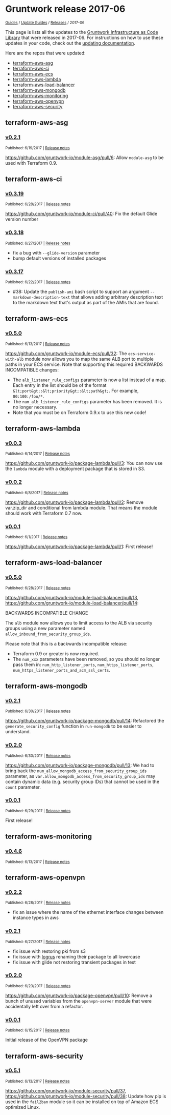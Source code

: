 
# Gruntwork release 2017-06

<p style={{marginTop: "-25px"}}><small><a href="/guides">Guides</a> / <a href="/guides/stay-up-to-date">Update Guides</a> / <a href="/guides/stay-up-to-date/releases">Releases</a> / 2017-06</small></p>

This page is lists all the updates to the [Gruntwork Infrastructure as Code
Library](https://gruntwork.io/infrastructure-as-code-library/) that were released in 2017-06. For instructions
on how to use these updates in your code, check out the [updating
documentation](/iac/stay-up-to-date/updating).

Here are the repos that were updated:

- [terraform-aws-asg](#terraform-aws-asg)
- [terraform-aws-ci](#terraform-aws-ci)
- [terraform-aws-ecs](#terraform-aws-ecs)
- [terraform-aws-lambda](#terraform-aws-lambda)
- [terraform-aws-load-balancer](#terraform-aws-load-balancer)
- [terraform-aws-mongodb](#terraform-aws-mongodb)
- [terraform-aws-monitoring](#terraform-aws-monitoring)
- [terraform-aws-openvpn](#terraform-aws-openvpn)
- [terraform-aws-security](#terraform-aws-security)


## terraform-aws-asg


### [v0.2.1](https://github.com/gruntwork-io/terraform-aws-asg/releases/tag/v0.2.1)

<p style={{marginTop: "-20px", marginBottom: "10px"}}>
  <small>Published: 6/19/2017 | <a href="https://github.com/gruntwork-io/terraform-aws-asg/releases/tag/v0.2.1">Release notes</a></small>
</p>

<div style={{"overflow":"hidden","textOverflow":"ellipsis","display":"-webkit-box","WebkitLineClamp":10,"lineClamp":10,"WebkitBoxOrient":"vertical"}}>

  https://github.com/gruntwork-io/module-asg/pull/6: Allow `module-asg` to be used with Terraform 0.9.

</div>



## terraform-aws-ci


### [v0.3.19](https://github.com/gruntwork-io/terraform-aws-ci/releases/tag/v0.3.19)

<p style={{marginTop: "-20px", marginBottom: "10px"}}>
  <small>Published: 6/28/2017 | <a href="https://github.com/gruntwork-io/terraform-aws-ci/releases/tag/v0.3.19">Release notes</a></small>
</p>

<div style={{"overflow":"hidden","textOverflow":"ellipsis","display":"-webkit-box","WebkitLineClamp":10,"lineClamp":10,"WebkitBoxOrient":"vertical"}}>

  https://github.com/gruntwork-io/module-ci/pull/40: Fix the default Glide version number

</div>


### [v0.3.18](https://github.com/gruntwork-io/terraform-aws-ci/releases/tag/v0.3.18)

<p style={{marginTop: "-20px", marginBottom: "10px"}}>
  <small>Published: 6/27/2017 | <a href="https://github.com/gruntwork-io/terraform-aws-ci/releases/tag/v0.3.18">Release notes</a></small>
</p>

<div style={{"overflow":"hidden","textOverflow":"ellipsis","display":"-webkit-box","WebkitLineClamp":10,"lineClamp":10,"WebkitBoxOrient":"vertical"}}>

  - fix a bug with `--glide-version` parameter
- bump default versions of installed packages 

</div>


### [v0.3.17](https://github.com/gruntwork-io/terraform-aws-ci/releases/tag/v0.3.17)

<p style={{marginTop: "-20px", marginBottom: "10px"}}>
  <small>Published: 6/22/2017 | <a href="https://github.com/gruntwork-io/terraform-aws-ci/releases/tag/v0.3.17">Release notes</a></small>
</p>

<div style={{"overflow":"hidden","textOverflow":"ellipsis","display":"-webkit-box","WebkitLineClamp":10,"lineClamp":10,"WebkitBoxOrient":"vertical"}}>

  - #38: Update the `publish-ami` bash script to support an argument `--markdown-description-text` that allows adding arbitrary description text to the markdown text that&apos;s output as part of the AMIs that are found.

</div>



## terraform-aws-ecs


### [v0.5.0](https://github.com/gruntwork-io/terraform-aws-ecs/releases/tag/v0.5.0)

<p style={{marginTop: "-20px", marginBottom: "10px"}}>
  <small>Published: 6/13/2017 | <a href="https://github.com/gruntwork-io/terraform-aws-ecs/releases/tag/v0.5.0">Release notes</a></small>
</p>

<div style={{"overflow":"hidden","textOverflow":"ellipsis","display":"-webkit-box","WebkitLineClamp":10,"lineClamp":10,"WebkitBoxOrient":"vertical"}}>

  https://github.com/gruntwork-io/module-ecs/pull/32: The `ecs-service-with-alb` module now allows you to map the same ALB port to multiple paths in your ECS service. Note that supporting this required BACKWARDS INCOMPATIBLE changes: 

* The `alb_listener_rule_configs` parameter is now a list instead of a map. Each entry in the list should be of the format `&lt;port&gt;:&lt;priority&gt;:&lt;path&gt;`. For example, `80:100:/foo/*`.
* The `num_alb_listener_rule_configs` parameter has been removed. It is no longer necessary.
* Note that you must be on Terraform 0.9.x to use this new code!

</div>



## terraform-aws-lambda


### [v0.0.3](https://github.com/gruntwork-io/terraform-aws-lambda/releases/tag/v0.0.3)

<p style={{marginTop: "-20px", marginBottom: "10px"}}>
  <small>Published: 6/14/2017 | <a href="https://github.com/gruntwork-io/terraform-aws-lambda/releases/tag/v0.0.3">Release notes</a></small>
</p>

<div style={{"overflow":"hidden","textOverflow":"ellipsis","display":"-webkit-box","WebkitLineClamp":10,"lineClamp":10,"WebkitBoxOrient":"vertical"}}>

  https://github.com/gruntwork-io/package-lambda/pull/3: You can now use the `lambda` module with a deployment package that is stored in S3.

</div>


### [v0.0.2](https://github.com/gruntwork-io/terraform-aws-lambda/releases/tag/v0.0.2)

<p style={{marginTop: "-20px", marginBottom: "10px"}}>
  <small>Published: 6/8/2017 | <a href="https://github.com/gruntwork-io/terraform-aws-lambda/releases/tag/v0.0.2">Release notes</a></small>
</p>

<div style={{"overflow":"hidden","textOverflow":"ellipsis","display":"-webkit-box","WebkitLineClamp":10,"lineClamp":10,"WebkitBoxOrient":"vertical"}}>

  https://github.com/gruntwork-io/package-lambda/pull/2: Remove var.zip_dir and conditional from lambda module. That means the module should work with Terraform 0.7 now.

</div>


### [v0.0.1](https://github.com/gruntwork-io/terraform-aws-lambda/releases/tag/v0.0.1)

<p style={{marginTop: "-20px", marginBottom: "10px"}}>
  <small>Published: 6/1/2017 | <a href="https://github.com/gruntwork-io/terraform-aws-lambda/releases/tag/v0.0.1">Release notes</a></small>
</p>

<div style={{"overflow":"hidden","textOverflow":"ellipsis","display":"-webkit-box","WebkitLineClamp":10,"lineClamp":10,"WebkitBoxOrient":"vertical"}}>

  https://github.com/gruntwork-io/package-lambda/pull/1: First release!

</div>



## terraform-aws-load-balancer


### [v0.5.0](https://github.com/gruntwork-io/terraform-aws-load-balancer/releases/tag/v0.5.0)

<p style={{marginTop: "-20px", marginBottom: "10px"}}>
  <small>Published: 6/28/2017 | <a href="https://github.com/gruntwork-io/terraform-aws-load-balancer/releases/tag/v0.5.0">Release notes</a></small>
</p>

<div style={{"overflow":"hidden","textOverflow":"ellipsis","display":"-webkit-box","WebkitLineClamp":10,"lineClamp":10,"WebkitBoxOrient":"vertical"}}>

  https://github.com/gruntwork-io/module-load-balancer/pull/13, https://github.com/gruntwork-io/module-load-balancer/pull/14: 

BACKWARDS INCOMPATIBLE CHANGE

The `alb` module now allows you to limit access to the ALB via security groups using a new parameter named `allow_inbound_from_security_group_ids`. 

Please note that this is a backwards incompatible release:

* Terraform 0.9 or greater is now required.
* The `num_xxx` parameters have been removed, so you should no longer pass them in: `num_http_listener_ports`, `num_https_listener_ports`, `num_https_listener_ports_and_acm_ssl_certs`.

</div>



## terraform-aws-mongodb


### [v0.2.1](https://github.com/gruntwork-io/terraform-aws-mongodb/releases/tag/v0.2.1)

<p style={{marginTop: "-20px", marginBottom: "10px"}}>
  <small>Published: 6/30/2017 | <a href="https://github.com/gruntwork-io/terraform-aws-mongodb/releases/tag/v0.2.1">Release notes</a></small>
</p>

<div style={{"overflow":"hidden","textOverflow":"ellipsis","display":"-webkit-box","WebkitLineClamp":10,"lineClamp":10,"WebkitBoxOrient":"vertical"}}>

  https://github.com/gruntwork-io/package-mongodb/pull/14: Refactored the `generate_security_config` function in `run-mongodb` to be easier to understand.

</div>


### [v0.2.0](https://github.com/gruntwork-io/terraform-aws-mongodb/releases/tag/v0.2.0)

<p style={{marginTop: "-20px", marginBottom: "10px"}}>
  <small>Published: 6/30/2017 | <a href="https://github.com/gruntwork-io/terraform-aws-mongodb/releases/tag/v0.2.0">Release notes</a></small>
</p>

<div style={{"overflow":"hidden","textOverflow":"ellipsis","display":"-webkit-box","WebkitLineClamp":10,"lineClamp":10,"WebkitBoxOrient":"vertical"}}>

  https://github.com/gruntwork-io/package-mongodb/pull/13: We had to bring back the `num_allow_mongodb_access_from_security_group_ids` parameter, as `var.allow_mongodb_access_from_security_group_ids` may contain dynamic data (e.g. security group IDs) that cannot be used in the `count` parameter.

</div>


### [v0.0.1](https://github.com/gruntwork-io/terraform-aws-mongodb/releases/tag/v0.0.1)

<p style={{marginTop: "-20px", marginBottom: "10px"}}>
  <small>Published: 6/29/2017 | <a href="https://github.com/gruntwork-io/terraform-aws-mongodb/releases/tag/v0.0.1">Release notes</a></small>
</p>

<div style={{"overflow":"hidden","textOverflow":"ellipsis","display":"-webkit-box","WebkitLineClamp":10,"lineClamp":10,"WebkitBoxOrient":"vertical"}}>

  First release!

</div>



## terraform-aws-monitoring


### [v0.4.6](https://github.com/gruntwork-io/terraform-aws-monitoring/releases/tag/v0.4.6)

<p style={{marginTop: "-20px", marginBottom: "10px"}}>
  <small>Published: 6/13/2017 | <a href="https://github.com/gruntwork-io/terraform-aws-monitoring/releases/tag/v0.4.6">Release notes</a></small>
</p>

<div style={{"overflow":"hidden","textOverflow":"ellipsis","display":"-webkit-box","WebkitLineClamp":10,"lineClamp":10,"WebkitBoxOrient":"vertical"}}>

  

</div>



## terraform-aws-openvpn


### [v0.2.2](https://github.com/gruntwork-io/terraform-aws-openvpn/releases/tag/v0.2.2)

<p style={{marginTop: "-20px", marginBottom: "10px"}}>
  <small>Published: 6/28/2017 | <a href="https://github.com/gruntwork-io/terraform-aws-openvpn/releases/tag/v0.2.2">Release notes</a></small>
</p>

<div style={{"overflow":"hidden","textOverflow":"ellipsis","display":"-webkit-box","WebkitLineClamp":10,"lineClamp":10,"WebkitBoxOrient":"vertical"}}>

  - fix an issue where the name of the ethernet interface changes between instance types in aws

</div>


### [v0.2.1](https://github.com/gruntwork-io/terraform-aws-openvpn/releases/tag/v0.2.1)

<p style={{marginTop: "-20px", marginBottom: "10px"}}>
  <small>Published: 6/27/2017 | <a href="https://github.com/gruntwork-io/terraform-aws-openvpn/releases/tag/v0.2.1">Release notes</a></small>
</p>

<div style={{"overflow":"hidden","textOverflow":"ellipsis","display":"-webkit-box","WebkitLineClamp":10,"lineClamp":10,"WebkitBoxOrient":"vertical"}}>

  - fix issue with restoring pki from s3
- fix issue with [logrus](https://github.com/sirupsen/logrus) renaming their package to all lowercase
- fix issue with glide not restoring transient packages in test

</div>


### [v0.2.0](https://github.com/gruntwork-io/terraform-aws-openvpn/releases/tag/v0.2.0)

<p style={{marginTop: "-20px", marginBottom: "10px"}}>
  <small>Published: 6/23/2017 | <a href="https://github.com/gruntwork-io/terraform-aws-openvpn/releases/tag/v0.2.0">Release notes</a></small>
</p>

<div style={{"overflow":"hidden","textOverflow":"ellipsis","display":"-webkit-box","WebkitLineClamp":10,"lineClamp":10,"WebkitBoxOrient":"vertical"}}>

  https://github.com/gruntwork-io/package-openvpn/pull/10: Remove a bunch of unused variables from the `openvpn-server` module that were accidentally left over from a refactor. 

</div>


### [v0.0.1](https://github.com/gruntwork-io/terraform-aws-openvpn/releases/tag/v0.0.1)

<p style={{marginTop: "-20px", marginBottom: "10px"}}>
  <small>Published: 6/15/2017 | <a href="https://github.com/gruntwork-io/terraform-aws-openvpn/releases/tag/v0.0.1">Release notes</a></small>
</p>

<div style={{"overflow":"hidden","textOverflow":"ellipsis","display":"-webkit-box","WebkitLineClamp":10,"lineClamp":10,"WebkitBoxOrient":"vertical"}}>

  Initial release of the OpenVPN package

</div>



## terraform-aws-security


### [v0.5.1](https://github.com/gruntwork-io/terraform-aws-security/releases/tag/v0.5.1)

<p style={{marginTop: "-20px", marginBottom: "10px"}}>
  <small>Published: 6/13/2017 | <a href="https://github.com/gruntwork-io/terraform-aws-security/releases/tag/v0.5.1">Release notes</a></small>
</p>

<div style={{"overflow":"hidden","textOverflow":"ellipsis","display":"-webkit-box","WebkitLineClamp":10,"lineClamp":10,"WebkitBoxOrient":"vertical"}}>

  https://github.com/gruntwork-io/module-security/pull/37, https://github.com/gruntwork-io/module-security/pull/38: Update how pip is used in the `fail2ban` module so it can be installed on top of Amazon ECS optimized Linux.

</div>




<!-- ##DOCS-SOURCER-START
{
  "sourcePlugin": "releases",
  "hash": "5ea9696bb7b279054b1e841346936cb4"
}
##DOCS-SOURCER-END -->
